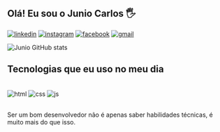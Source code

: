
##  Olá! Eu sou o Junio Carlos 🖐️

[![linkedin](https://img.shields.io/badge/LinkedIn-0077B5?style=for-the-badge&logo=linkedin&logoColor=white)](https://www.linkedin.com/in/junio-carlos-203b21215)
[![instagram](https://img.shields.io/badge/Instagram-E4405F?style=for-the-badge&logo=instagram&logoColor=white)](https://www.instagram.com/jcj_junyo)
[![facebook](https://img.shields.io/badge/Facebook-1877F2?style=for-the-badge&logo=facebook&logoColor=white)](https://www.facebook.com/junio.carlos.165)
[![gmail](https://img.shields.io/badge/Gmail-D14836?style=for-the-badge&logo=gmail&logoColor=white)](https://mail.google.com/mail/u/1/#inbox)

![Junio GitHub stats](https://github-readme-stats.vercel.app/api?username=juniocarlos&show_icons=true&theme=chartreuse-dark)



##  Tecnologias que eu uso no meu dia

<div style = "display: inline_block"> <br/>
<div style = "display: inline_block">
  <img align = "center" alt = "html" src = "https://img.shields.io/badge/HTML-239120?style=for-the-badge&logo=html5&logoColor=white" />
  <img align = "center" alt = "css" src = "https://img.shields.io/badge/CSS-239120?&style=for-the-badge&logo=css3&logoColor=white" />
  <img align = "center" alt = "js" src = "https://img.shields.io/badge/JavaScript-F7DF1E?style=for-the-badge&logo=javascript&logoColor=black" /></div><br>


Ser um bom desenvolvedor não é apenas saber habilidades técnicas, é
muito mais do que isso.



>
